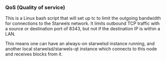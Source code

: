 ### QoS (Quality of service) ###

This is a Linux bash script that will set up tc to limit the outgoing bandwidth for connections to the Starwels network. It limits outbound TCP traffic with a source or destination port of 8343, but not if the destination IP is within a LAN.

This means one can have an always-on starwelsd instance running, and another local starwelsd/starwels-qt instance which connects to this node and receives blocks from it.
